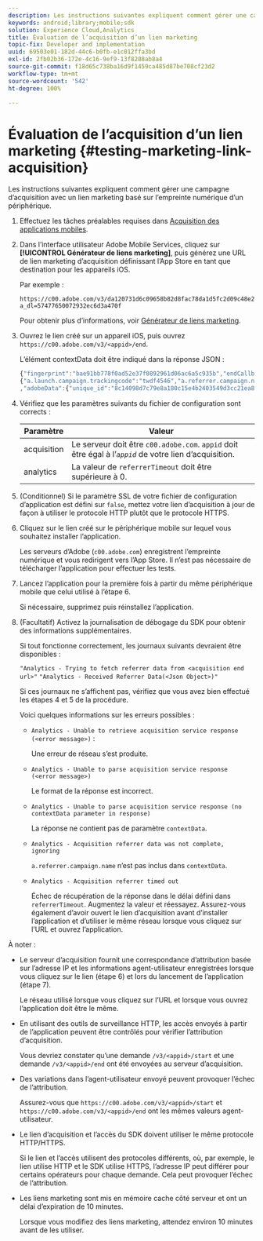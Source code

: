 ```yaml
---
description: Les instructions suivantes expliquent comment gérer une campagne d’acquisition avec un lien marketing basé sur l’empreinte numérique d’un périphérique.
keywords: android;library;mobile;sdk
solution: Experience Cloud,Analytics
title: Évaluation de l’acquisition d’un lien marketing
topic-fix: Developer and implementation
uuid: 69503e01-182d-44c6-b0fb-e1c012ffa3bd
exl-id: 2fb02b36-172e-4c16-9ef9-13f8288ab8a4
source-git-commit: f18d65c738ba16d9f1459ca485d87be708cf23d2
workflow-type: tm+mt
source-wordcount: '542'
ht-degree: 100%

---
```


# Évaluation de l’acquisition d’un lien marketing {#testing-marketing-link-acquisition}

Les instructions suivantes expliquent comment gérer une campagne d’acquisition avec un lien marketing basé sur l’empreinte numérique d’un périphérique.

1. Effectuez les tâches préalables requises dans [Acquisition des applications mobiles](/help/ios/acquisition-main/acquisition.md).
1. Dans l’interface utilisateur Adobe Mobile Services, cliquez sur **[!UICONTROL Générateur de liens marketing]**, puis générez une URL de lien marketing d’acquisition définissant l’App Store en tant que destination pour les appareils iOS.

   Par exemple :

   ```
   https://c00.adobe.com/v3/da120731d6c09658b82d8fac78da1d5fc2d09c48e21b3a55f9e2d7344e08425d/start?a_dl=57477650072932ec6d3a470f
   ```

   Pour obtenir plus d’informations, voir [Générateur de liens marketing](/help/using/acquisition-main/c-marketing-links-builder/c-marketing-links-builder.md).


1. Ouvrez le lien créé sur un appareil iOS, puis ouvrez `https://c00.adobe.com/v3/<appid>/end`.

   L’élément contextData doit être indiqué dans la réponse JSON :

   ```js
   {"fingerprint":"bae91bb778f0ad52e37f0892961d06ac6a5c935b","endCallbacks":["***"],"timestamp":1464301217,"appguid":"da120731d6c09658b82d8fac78da1d5fc2d09c48e21b3a55f9e2d7344e08425d","contextData":
   {"a.launch.campaign.trackingcode":"twdf4546","a.referrer.campaign.name":"iOS Demo","a.referrer.campaign.trackingcode":"twdf4546"}
   ,"adobeData":{"unique_id":"8c14098d7c79e8a180c15e4b2403549d3cc21ea8","deeplinkid":"57477650072932ec6d3a470f"}}
   ```

1. Vérifiez que les paramètres suivants du fichier de configuration sont corrects :

   | Paramètre | Valeur |
   |--- |--- |
   | acquisition | Le serveur doit être `c00.adobe.com`. `appid` doit être égal à l’*`appid`* de votre lien d’acquisition. |
   | analytics | La valeur de `referrerTimeout` doit être supérieure à 0. |

1. (Conditionnel) Si le paramètre SSL de votre fichier de configuration d’application est défini sur `false`, mettez votre lien d’acquisition à jour de façon à utiliser le protocole HTTP plutôt que le protocole HTTPS.
1. Cliquez sur le lien créé sur le périphérique mobile sur lequel vous souhaitez installer l’application.

   Les serveurs d’Adobe (`c00.adobe.com`) enregistrent l’empreinte numérique et vous redirigent vers l’App Store. Il n’est pas nécessaire de télécharger l’application pour effectuer les tests.
1. Lancez l’application pour la première fois à partir du même périphérique mobile que celui utilisé à l’étape 6.

   Si nécessaire, supprimez puis réinstallez l’application.
1. (Facultatif) Activez la journalisation de débogage du SDK pour obtenir des informations supplémentaires.

   Si tout fonctionne correctement, les journaux suivants devraient être disponibles :

   `"Analytics - Trying to fetch referrer data from <acquisition end url>"`
   `"Analytics - Received Referrer Data(<Json Object>)"`

   Si ces journaux ne s’affichent pas, vérifiez que vous avez bien effectué les étapes 4 et 5 de la procédure.

   Voici quelques informations sur les erreurs possibles :

   * `Analytics - Unable to retrieve acquisition service response (<error message>)` :

      Une erreur de réseau s’est produite.

   * `Analytics - Unable to parse acquisition service response (<error message>)`

      Le format de la réponse est incorrect.

   * `Analytics - Unable to parse acquisition service response (no contextData parameter in response)`

      La réponse ne contient pas de paramètre `contextData`.

   * `Analytics - Acquisition referrer data was not complete, ignoring`

      `a.referrer.campaign.name` n’est pas inclus dans `contextData`.

   * `Analytics - Acquisition referrer timed out`

      Échec de récupération de la réponse dans le délai défini dans `referrerTimeout`. Augmentez la valeur et réessayez. Assurez-vous également d’avoir ouvert le lien d’acquisition avant d’installer l’application et d’utiliser le même réseau lorsque vous cliquez sur l’URL et ouvrez l’application.

À noter :

* Le serveur d’acquisition fournit une correspondance d’attribution basée sur l’adresse IP et les informations agent-utilisateur enregistrées lorsque vous cliquez sur le lien (étape 6) et lors du lancement de l’application (étape 7).

   Le réseau utilisé lorsque vous cliquez sur l’URL et lorsque vous ouvrez l’application doit être le même.

* En utilisant des outils de surveillance HTTP, les accès envoyés à partir de l’application peuvent être contrôlés pour vérifier l’attribution d’acquisition.

   Vous devriez constater qu’une demande `/v3/<appid>/start` et une demande `/v3/<appid>/end` ont été envoyées au serveur d’acquisition.

* Des variations dans l’agent-utilisateur envoyé peuvent provoquer l’échec de l’attribution.

   Assurez-vous que `https://c00.adobe.com/v3/<appid>/start` et `https://c00.adobe.com/v3/<appid>/end` ont les mêmes valeurs agent-utilisateur.

* Le lien d’acquisition et l’accès du SDK doivent utiliser le même protocole HTTP/HTTPS.

   Si le lien et l’accès utilisent des protocoles différents, où, par exemple, le lien utilise HTTP et le SDK utilise HTTPS, l’adresse IP peut différer pour certains opérateurs pour chaque demande. Cela peut provoquer l’échec de l’attribution.

* Les liens marketing sont mis en mémoire cache côté serveur et ont un délai d’expiration de 10 minutes.

   Lorsque vous modifiez des liens marketing, attendez environ 10 minutes avant de les utiliser.
